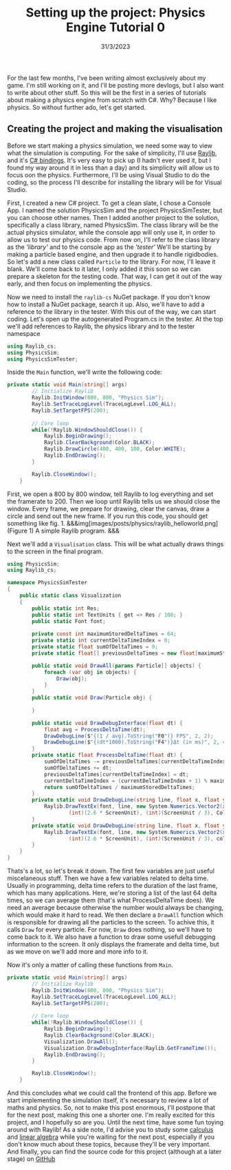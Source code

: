 ﻿---
title: "Setting up the project: Physics Engine Tutorial 0"
date: "31/3/2023"
cover_image: "images/posts/physics/sim0_cover.png"
tags: ["physics", "simulation", "tutorial"]
excerpt: "We'll start working on a physics engine to explore the wonderfull world of dynamics and mechanics!"
---

For the last few months, I've been writing almost exclusively about my game. I'm still working on it, and I'll be posting more devlogs, but I also want to write about other stuff. So this will be the first in a series of tutorials about making a physics engine from scratch with C#. Why? Because I like physics. So without further ado, let's get started.

## Creating the project and making the visualisation
Before we start making a physics simulation, we need some way to view what the simulation is computing. For the sake of simplicity, I'll use [Raylib](https://www.raylib.com/index.html), and it's [C# bindings](https://github.com/ChrisDill/Raylib-cs). It's very easy to pick up (I hadn't ever used it, but I found my way around it in less than a day) and its simplicity will allow us to focus oon the physics. Furthermore, I'll be using Visual Studio to do the coding, so the process I'll describe for installing the library will be for Visual Studio.

First, I created a new C# project. To get a clean slate, I chose a Console App. I named the solution PhysicsSim and the project PhysicsSimTester, but you can choose other names. Then I added another project to the solution, specifically a class library, named PhysicsSim. The class library will be the actual physics simulator, while the console app will only use it, in order to allow us to test our physics code. From now on, I'll refer to the class library as the *'library'* and to the console app as the *'tester'* We'll be starting by making a particle based engine, and then upgrade it to handle rigidbodies. So let's add a new class called ``Particle`` to the library. For now, I'll leave it blank. We'll come back to it later, I only added it this soon so we can prepare a skeleton for the testing code. That way, I can get it out of the way early, and then focus on implementing the physics.

Now we need to install the ``raylib-cs`` NuGet package. If you don't know how to install a NuGet package, search it up. Also, we'll have to add a reference to the library in the tester. With this out of the way, we can start coding. Let's open up the autogenerated Program.cs in the tester. At the top we'll add references to Raylib, the physics library and to the tester namespace
```cs showLineNumbers
using Raylib_cs;
using PhysicsSim;
using PhysicsSimTester;
```

Inside the ``Main`` function, we'll write the following code:
```cs showLineNumbers
private static void Main(string[] args) 
        // Initialize Raylib
        Raylib.InitWindow(800, 800, "Physics Sim");
        Raylib.SetTraceLogLevel(TraceLogLevel.LOG_ALL);
        Raylib.SetTargetFPS(200);
        
        // Core loop
        while(!Raylib.WindowShouldClose()) {
            Raylib.BeginDrawing();
            Raylib.ClearBackground(Color.BLACK);
            Raylib.DrawCircle(400, 400, 100, Color.WHITE);
            Raylib.EndDrawing();
        }

        Raylib.CloseWindow();
    }
```

First, we open a 800 by 800 window, tell Raylib to log everything and set the framerate to 200. Then we loop until Raylib tells us we should close the window. Every frame, we prepare for drawing, clear the canvas, draw a circle and send out the new frame. If you run this code, you should get something like fig. 1.
&&&img[images/posts/physics/raylib_helloworld.png](Figure 1) A simple Raylib program.
&&&

Next we'll add a ``Visualisation`` class. This will be what actually draws things to the screen in the final program.
```cs showLineNumbers
using PhysicsSim;
using Raylib_cs;

namespace PhysicsSimTester
{
    public static class Visualization
    {
        public static int Res;
        public static int TextUnits { get => Res / 100; }
        public static Font font;
        
        private const int maximumStoredDeltaTimes = 64;
        private static int currentDeltaTimeIndex = 0;
        private static float sumOfDeltaTimes = 0;
        private static float[] previousDeltaTimes = new float[maximumStoredDeltaTimes];

        public static void DrawAll(params Particle[] objects) {
            foreach (var obj in objects) {
                Draw(obj);
            }
        }
        public static void Draw(Particle obj) {
            
        }

        public static void DrawDebugInterface(float dt) {
            float avg = ProcessDeltaTime(dt);
            DrawDebugLine($"{(1 / avg).ToString("F0")} FPS", 2, 2);
            DrawDebugLine($"{(dt*1000).ToString("F4")}Δt (in ms)", 2, 4);
        }
        private static float ProcessDeltaTime(float dt) {
            sumOfDeltaTimes -= previousDeltaTimes[currentDeltaTimeIndex];
            sumOfDeltaTimes += dt;
            previousDeltaTimes[currentDeltaTimeIndex] = dt;
            currentDeltaTimeIndex = (currentDeltaTimeIndex + 1) % maximumStoredDeltaTimes;
            return sumOfDeltaTimes / maximumStoredDeltaTimes;
        }
        private static void DrawDebugLine(string line, float x, float y) {
            Raylib.DrawTextEx(font, line, new System.Numerics.Vector2(x * ScreenUnit, y * ScreenUnit),
                    (int)(2.6 * ScreenUnit), (int)(ScreenUnit / 3), Color.RAYWHITE);
        }
        private static void DrawDebugLine(string line, float x, float y, Color color) {
            Raylib.DrawTextEx(font, line, new System.Numerics.Vector2(x * ScreenUnit, y * ScreenUnit),
                    (int)(2.6 * ScreenUnit), (int)(ScreenUnit / 3), color);
        }
    }
}

```

Thats's a lot, so let's break it down. The first few variables are just useful miscelaneous stuff. Then we have a few variables related to delta time. Usually in programming, delta time refers to the duration of the last frame, which has many applications.  Here, we're storing a list of the last 64 delta times, so we can average them (that's what ProcessDeltaTime does). We need an average because otherwise the number would always be changing, which would make it hard to read. We then declare a ``DrawAll`` function which is responsible for drawing all the particles to the screen. To achive this, it calls ``Draw`` for every particle. For now, ``Draw`` does nothing, so we'll have to come back to it. We also have a function to draw some usefull debugging information to the screen. It only displays the framerate and delta time, but as we move on we'll add more and more info to it.

Now it's only a matter of calling these functions from ``Main``.
```cs showLineNumbers
private static void Main(string[] args) 
        // Initialize Raylib
        Raylib.InitWindow(800, 800, "Physics Sim");
        Raylib.SetTraceLogLevel(TraceLogLevel.LOG_ALL);
        Raylib.SetTargetFPS(200);
        
        // Core loop
        while(!Raylib.WindowShouldClose()) {
            Raylib.BeginDrawing();
            Raylib.ClearBackground(Color.BLACK);
            Visualization.DrawAll();
            Visualization.DrawDebugInterface(Raylib.GetFrameTime());
            Raylib.EndDrawing();
        }

        Raylib.CloseWindow();
    }
```

And this concludes what we could call the frontend of this app. Before we start implementing the simulation itself, it's necessary to review a lot of maths and physics. So, not to make this post enormous, I'll postpone that for the next post, making this one a shorter one. I'm really excited for this project, and I hopefully so are you. Until the next time, have some fun toying around with Raylib! As a side note, I'd advise you to study some [calculus](https://youtube.com/playlist?list=PLZHQObOWTQDMsr9K-rj53DwVRMYO3t5Yr) and [linear algebra](https://youtube.com/playlist?list=PLZHQObOWTQDPD3MizzM2xVFitgF8hE_ab) while you're waiting for the next post, especially if you don't know much about these topics, because they'll be very important. And finally, you can find the source code for this project (although at a later stage) on [GitHub](https://github.com/levimcgomes/PhysicsSim)